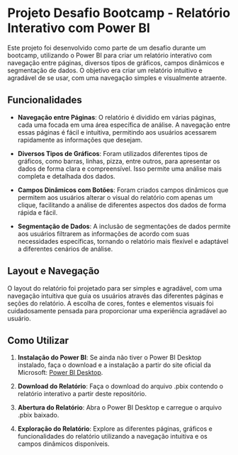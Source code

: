 
# Projeto Desafio Bootcamp - Relatório Interativo com Power BI

Este projeto foi desenvolvido como parte de um desafio durante um bootcamp, utilizando o Power BI para criar um relatório interativo com navegação entre páginas, diversos tipos de gráficos, campos dinâmicos e segmentação de dados. O objetivo era criar um relatório intuitivo e agradável de se usar, com uma navegação simples e visualmente atraente.

## Funcionalidades

- **Navegação entre Páginas**: O relatório é dividido em várias páginas, cada uma focada em uma área específica de análise. A navegação entre essas páginas é fácil e intuitiva, permitindo aos usuários acessarem rapidamente as informações que desejam.

- **Diversos Tipos de Gráficos**: Foram utilizados diferentes tipos de gráficos, como barras, linhas, pizza, entre outros, para apresentar os dados de forma clara e compreensível. Isso permite uma análise mais completa e detalhada dos dados.

- **Campos Dinâmicos com Botões**: Foram criados campos dinâmicos que permitem aos usuários alterar o visual do relatório com apenas um clique, facilitando a análise de diferentes aspectos dos dados de forma rápida e fácil.

- **Segmentação de Dados**: A inclusão de segmentações de dados permite aos usuários filtrarem as informações de acordo com suas necessidades específicas, tornando o relatório mais flexível e adaptável a diferentes cenários de análise.

## Layout e Navegação

O layout do relatório foi projetado para ser simples e agradável, com uma navegação intuitiva que guia os usuários através das diferentes páginas e seções do relatório. A escolha de cores, fontes e elementos visuais foi cuidadosamente pensada para proporcionar uma experiência agradável ao usuário.

## Como Utilizar

1. **Instalação do Power BI**: Se ainda não tiver o Power BI Desktop instalado, faça o download e a instalação a partir do site oficial da Microsoft: [Power BI Desktop](https://powerbi.microsoft.com/pt-br/desktop/).

2. **Download do Relatório**: Faça o download do arquivo .pbix contendo o relatório interativo a partir deste repositório.

3. **Abertura do Relatório**: Abra o Power BI Desktop e carregue o arquivo .pbix baixado.

4. **Exploração do Relatório**: Explore as diferentes páginas, gráficos e funcionalidades do relatório utilizando a navegação intuitiva e os campos dinâmicos disponíveis.
